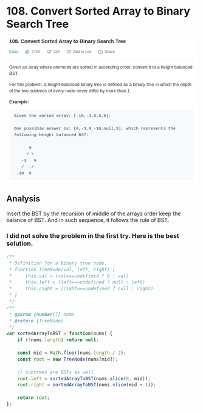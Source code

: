 # 108. Convert Sorted Array to Binary Search Tree

![](.gitbook/assets/image%20%2824%29.png)

## Analysis

Insert the BST by the recursion of middle of the arrays order keep the balance of BST. And in such sequence, it follows the rule of BST.

### I did not solve the problem in the first try. Here is the best solution.

```javascript
/**
 * Definition for a binary tree node.
 * function TreeNode(val, left, right) {
 *     this.val = (val===undefined ? 0 : val)
 *     this.left = (left===undefined ? null : left)
 *     this.right = (right===undefined ? null : right)
 * }
 */
/**
 * @param {number[]} nums
 * @return {TreeNode}
 */
var sortedArrayToBST = function(nums) {
    if (!nums.length) return null;
    
    const mid = Math.floor(nums.length / 2);
    const root = new TreeNode(nums[mid]);
    
    // subtrees are BSTs as well
    root.left = sortedArrayToBST(nums.slice(0, mid));
    root.right = sortedArrayToBST(nums.slice(mid + 1));
    
    return root;
};
```



